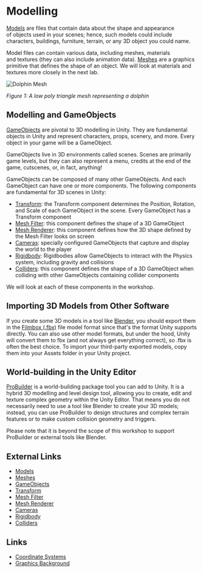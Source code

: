 # Modelling

[Models](https://docs.unity3d.com/Manual/models.html) are files that contain data about the shape and appearance of objects used in your scenes; hence, such models could include characters, buildings, furniture, terrain, or any 3D object you could name.

Model files can contain various data, including meshes, materials and textures (they can also include animation data). [Meshes](https://docs.unity3d.com/Manual/mesh.html) are a graphics primitive that defines the shape of an object. We will look at materials and textures more closely in the next lab.

![Dolphin Mesh](./images/dolphinMesh.png)

_Figure 1: A low poly triangle mesh representing a dolphin_

## Modelling and GameObjects

[GameObjects](https://docs.unity3d.com/Manual/class-GameObject.html) are pivotal to 3D modelling in Unity. They are fundamental objects in Unity and represent characters, props, scenery, and more. Every object in your game will be a GameObject.

GameObjects live in 3D environments called scenes. Scenes are primarily game levels, but they can also represent a menu, credits at the end of the game, cutscenes, or, in fact, anything!

GameObjects can be composed of many other GameObjects. And each GameObject can have one or more components. The following components are fundamental for 3D scenes in Unity:

- [Transform](https://docs.unity3d.com/Manual/class-Transform.html): the Transform component determines the Position, Rotation, and Scale of each GameObject in the scene. Every GameObject has a Transform component
- [Mesh Filter](https://docs.unity3d.com/Manual/class-MeshFilter.html): this component defines the shape of a 3D GameObject
- [Mesh Renderer](https://docs.unity3d.com/Manual/class-MeshRenderer.html): this component defines how the 3D shape defined by the Mesh Filter looks on screen
- [Cameras](https://docs.unity3d.com/Manual/class-Camera.html): specially configured GameObjects that capture and display the world to the player
- [Rigidbody](https://docs.unity3d.com/Manual/class-Rigidbody.html): Rigidbodies allow GameObjects to interact with the Physics system, including gravity and collisions
- [Colliders](https://docs.unity3d.com/Manual/CollidersOverview.html): this component defines the shape of a 3D GameObject when colliding with other GameObjects containing collider components

We will look at each of these components in the workshop.

## Importing 3D Models from Other Software

If you create some 3D models in a tool like [Blender](https://www.blender.org/), you should export them in the [Filmbox (.fbx)](https://en.wikipedia.org/wiki/FBX) file model format since that's the format Unity supports directly. You can also use other model formats, but under the hood, Unity will convert them to fbx (and not always get everything correct), so .fbx is often the best choice. To import your third-party exported models, copy them into your Assets folder in your Unity project.

## World-building in the Unity Editor

[ProBuilder](https://unity3d.com/unity/features/worldbuilding/probuilder) is a world-building package tool you can add to Unity. It is a hybrid 3D modelling and level design tool, allowing you to create, edit and texture complex geometry within the Unity Editor. That means you do not necessarily need to use a tool like Blender to create your 3D models; instead, you can use ProBuilder to design structures and complex terrain features or to make custom collision geometry and triggers.

Please note that it is beyond the scope of this workshop to support ProBuilder or external tools like Blender.  

## External Links

- [Models](https://docs.unity3d.com/Manual/models.html)
- [Meshes](https://docs.unity3d.com/Manual/mesh.html)
- [GameObjects](https://docs.unity3d.com/Manual/class-GameObject.html)
- [Transform](https://docs.unity3d.com/Manual/class-Transform.html)
- [Mesh Filter](https://docs.unity3d.com/Manual/class-MeshFilter.html)
- [Mesh Renderer](https://docs.unity3d.com/Manual/class-MeshRenderer.html)
- [Cameras](https://docs.unity3d.com/Manual/class-Camera.html)
- [Rigidbody](https://docs.unity3d.com/Manual/class-Rigidbody.html)
- [Colliders](https://docs.unity3d.com/Manual/CollidersOverview.html)

## Links

- [Coordinate Systems](../coordinateSystems.md)
- [Graphics Background](../graphicsBackground.md)
